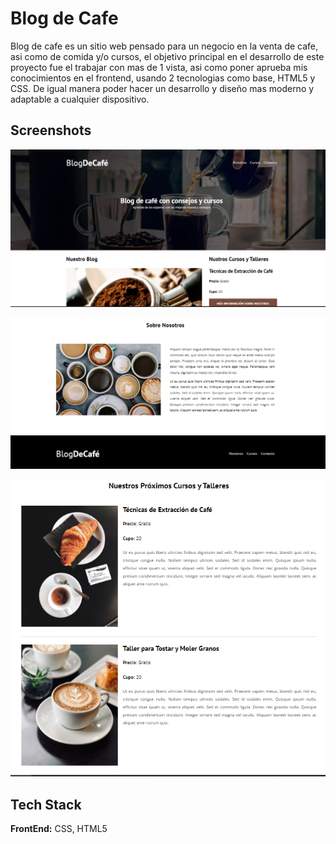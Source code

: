 
# Blog de Cafe

Blog de cafe es un sitio web pensado para un negocio en la venta de cafe, asi como de comida y/o cursos, el objetivo principal en el desarrollo de este proyecto fue el trabajar con mas de 1 vista, asi como poner aprueba mis conocimientos en el frontend, usando 2 tecnologias como base, HTML5 y CSS. De igual manera poder hacer un desarrollo y diseño mas moderno y adaptable a cualquier dispositivo. 


## Screenshots

![App Screenshot](Screenshots/index.PNG)

![App Screenshot](Screenshots/Nosotros.PNG)

![App Screenshot](Screenshots/Cursos.PNG)


## Tech Stack

**FrontEnd:** CSS, HTML5


